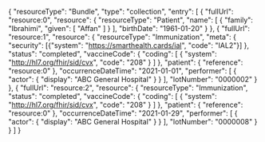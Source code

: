 {
  "resourceType": "Bundle",
  "type": "collection",
  "entry": [
    {
      "fullUrl": "resource:0",
      "resource": {
        "resourceType": "Patient",
        "name": [
          {
            "family": "Ibrahimi",
            "given": [
              "Affan"
            ]
          }
        ],
        "birthDate": "1961-01-20"
      }
    },
    {
      "fullUrl": "resource:1",
      "resource": {
        "resourceType": "Immunization",
        "meta": {
          "security": [{"system": "https://smarthealth.cards/ial", "code": "IAL2"}]
        },
        "status": "completed",
        "vaccineCode": {
          "coding": [
            {
              "system": "http://hl7.org/fhir/sid/cvx",
              "code": "208"
            }
          ]
        },
        "patient": {
          "reference": "resource:0"
        },
        "occurrenceDateTime": "2021-01-01",
        "performer": [
          {
            "actor": {
              "display": "ABC General Hospital"
            }
          }
        ],
        "lotNumber": "0000002"
      }
    },
    {
      "fullUrl": "resource:2",
      "resource": {
        "resourceType": "Immunization",
        "status": "completed",
        "vaccineCode": {
          "coding": [
            {
              "system": "http://hl7.org/fhir/sid/cvx",
              "code": "208"
            }
          ]
        },
        "patient": {
          "reference": "resource:0"
        },
        "occurrenceDateTime": "2021-01-29",
        "performer": [
          {
            "actor": {
              "display": "ABC General Hospital"
            }
          }
        ],
        "lotNumber": "0000008"
      }
    }
  ]
}
